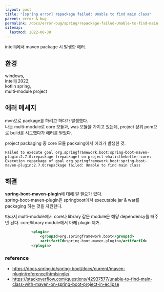 ```yaml
---
layout: post
title: "[spring error] repackage failed: Unable to find main class"
parent: error & bug
permalink: /docs/error-bug/spring/repackage-failed-Unable-to-find-main-class
sitemap:
  lastmod: 2022-08-08
---
```


intellij에서 maven package 시 발생한 에러.  

## 환경

windows,  
intellij 2022,  
kotlin spring,  
multi-module project


## 에러 메세지

mvn으로 package를 하려고 하다가 발생했다.  
나는 multi-module로 core 모듈과, was 모듈을 가지고 있는데, project 상위 pom으로 build를 시도했다가 에러를 받았다.  

project packaging 중 core 모듈 packaing에서 에러가 발생한 것.  

```
Failed to execute goal org.springframework.boot:spring-boot-maven-plugin:2.7.0:repackage (repackage) on project whatisthebetter-core: Execution repackage of goal org.springframework.boot:spring-boot-maven-plugin:2.7.0:repackage failed: Unable to find main class

```


## 해결

**spring-boot-maven-plugin**에 대해 알 필요가 있다.  
spring-boot-maven-plugin은 springboot에서 executable jar & war를 packaging 하는 것을 지원한다.  

따라서 multi-module에서 core나 library 같은 module은 해당 dependency를 빼주면 된다.
core/library module에서 아래 plugin 제거.  

```xml
			<plugin>
				<groupId>org.springframework.boot</groupId>
				<artifactId>spring-boot-maven-plugin</artifactId>
			</plugin>
```

### reference

- https://docs.spring.io/spring-boot/docs/current/maven-plugin/reference/htmlsingle/
- https://stackoverflow.com/questions/42937577/unable-to-find-main-class-with-maven-on-spring-boot-project-in-eclipse